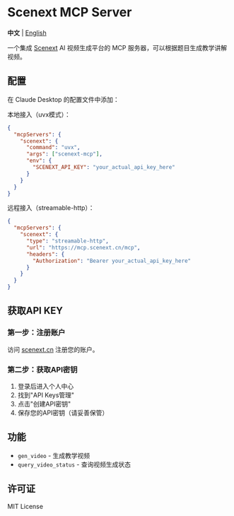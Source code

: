 # Scenext MCP Server

**中文** | [English](README.en.md)

一个集成 [Scenext](https://scenext.cn) AI 视频生成平台的 MCP 服务器，可以根据题目生成教学讲解视频。

## 配置

在 Claude Desktop 的配置文件中添加：

本地接入（uvx模式）：

```json
{
  "mcpServers": {
    "scenext": {
      "command": "uvx", 
      "args": ["scenext-mcp"],
      "env": {
        "SCENEXT_API_KEY": "your_actual_api_key_here"
      }
    }
  }
}
```

远程接入（streamable-http）：

```json
{
  "mcpServers": {
    "scenext": {
      "type": "streamable-http",
      "url": "https://mcp.scenext.cn/mcp",
      "headers": {
        "Authorization": "Bearer your_actual_api_key_here"
      }
    }
  }
}
```

## 获取API KEY

### 第一步：注册账户

访问 [scenext.cn](https://scenext.cn) 注册您的账户。

### 第二步：获取API密钥

1. 登录后进入个人中心
2. 找到"API Keys管理"
3. 点击"创建API密钥"
4. 保存您的API密钥（请妥善保管）

## 功能

- `gen_video` - 生成教学视频
- `query_video_status` - 查询视频生成状态

## 许可证

MIT License